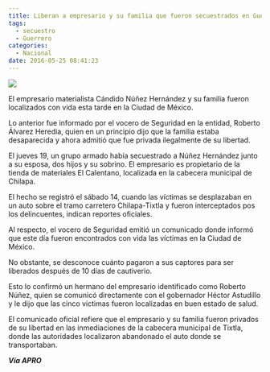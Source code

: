 ```yaml
---
title: Liberan a empresario y su familia que fueron secuestrados en Guerrero
tags:
  - secuestro
  - Guerrero
categories:
  - Nacional
date: 2016-05-25 08:41:23
---
```

![](https://res.cloudinary.com/pidmx/image/upload/v1464183693/mayo20-c_bnomif.jpg)

El empresario materialista Cándido Núñez Hernández y su familia fueron localizados con vida esta tarde en la Ciudad de México.

Lo anterior fue informado por el vocero de Seguridad en la entidad, Roberto Álvarez Heredia, quien en un principio dijo que la familia estaba desaparecida y ahora admitió que fue privada ilegalmente de su libertad.

El jueves 19, un grupo armado había secuestrado a Núñez Hernández junto a su esposa, dos hijos y su sobrino. El empresario es propietario de la tienda de materiales El Calentano, localizada en la cabecera municipal de Chilapa.

El hecho se registró el sábado 14, cuando las víctimas se desplazaban en un auto sobre el tramo carretero Chilapa-Tixtla y fueron interceptados pos los delincuentes, indican reportes oficiales.

Al respecto, el vocero de Seguridad emitió un comunicado donde informó que este día fueron encontrados con vida las víctimas en la Ciudad de México.

No obstante, se desconoce cuánto pagaron a sus captores para ser liberados después de 10 días de cautiverio.

Esto lo confirmó un hermano del empresario identificado como Roberto Núñez, quien se comunicó directamente con el gobernador Héctor Astudillo y le dijo que las cinco víctimas fueron localizadas en buen estado de salud.

El comunicado oficial refiere que el empresario y su familia fueron privados de su libertad en las inmediaciones de la cabecera municipal de Tixtla, donde las autoridades localizaron abandonado el auto donde se transportaban.

***Vía APRO***
